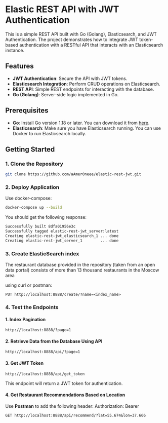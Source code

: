 # Elastic REST API with JWT Authentication

This is a simple REST API built with Go (Golang), Elasticsearch, and JWT Authentication. The project demonstrates how to integrate JWT token-based authentication with a RESTful API that interacts with an Elasticsearch instance.

## Features

- **JWT Authentication**: Secure the API with JWT tokens.
- **Elasticsearch Integration**: Perform CRUD operations on Elasticsearch.
- **REST API**: Simple REST endpoints for interacting with the database.
- **Go (Golang)**: Server-side logic implemented in Go.

## Prerequisites

- **Go**: Install Go version 1.18 or later. You can download it from [here](https://go.dev/dl/).
- **Elasticsearch**: Make sure you have Elasticsearch running. You can use Docker to run Elasticsearch locally.

## Getting Started

### 1. Clone the Repository

```bash
git clone https://github.com/aAmer0neee/elastic-rest-jwt.git
```
### 2. Deploy Application

Use docker-compose:

```bash
docker-compose up --build
```

You should get the following response:

```bash
Successfully built 8dfa01956e3c
Successfully tagged elastic-rest-jwt_server:latest
Creating elastic-rest-jwt_elasticsearch_1 ... done
Creating elastic-rest-jwt_server_1        ... done
```

### 3. Create ElasticSearch index
The restaurant database provided in the repository (taken from an open data portal) consists of more than 13 thousand restaurants in the Moscow area

using curl or postman:

```http
PUT http://localhost:8888/create/?name=<index_name>
```

### 4. Test the Endpoints

#### 1. Index Pagination


```http
http://localhost:8888/?page=1
```

#### 2. Retrieve Data from the Database Using API


```http
http://localhost:8888/api/?page=1
```

#### 3. Get JWT Token


```http
http://localhost:8888/api/get_token
```

This endpoint will return a JWT token for authentication.

#### 4. Get Restaurant Recommendations Based on Location

Use **Postman** to add the following header:
Authorization: Bearer <your-jwt-token>

```http
GET http://localhost:8888/api/recommend/?lat=55.674&lon=37.666
```